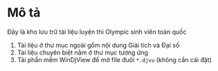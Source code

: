# Mô tả
Đây là kho lưu trữ tài liệu luyện thi Olympic sinh viên toàn quốc
1. Tài liệu ở thư mục ngoài gồm nội dung Giải tích và Đại số
2. Tài liệu chuyên biệt nằm ở thư mục tương ứng
3. Tải phần mềm WinDjView để mở file đuôi `*.djvu` (không cần cài đặt)

